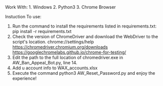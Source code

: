 Work With:
	1. Windows
	2. Python3
	3. Chrome Browser

Instuction To use:
1. Run the command to install the requirements listed in requirements.txt:
	pip install -r requirements.txt
2. Check the version of ChromeDriver and download the WebDriver to the script's location.
	chrome://settings/help
	https://chromedriver.chromium.org/downloads
	https://googlechromelabs.github.io/chrome-for-testing/
3. Edit the path to the full location of chromedriver.exe in AW_Ban_Appeal_Bot.py, line 14.
4. Add u account info to WAX_accounts.xlsx
5. Execute the command python3 AW_Reset_Password.py and enjoy the experience!
